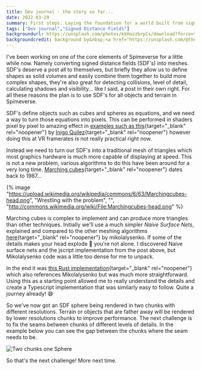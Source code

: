 ```yaml
---
title: Dev journal - the story so far...
date: 2022-03-29
summary: First steps. Laying the foundation for a world built from signed distance fields.
tags: ["Dev journal","Signed Distance Fields"]
backgroundurl: https://unsplash.com/photos/kkHazzbrpCs/download?force=true
backgroundcredit: background by&nbsp;<a href="https://unsplash.com/@theshubhamdhage?utm_source=unsplash&utm_medium=referral&utm_content=creditCopyText">Shubham Dhage</a>&nbsp;on&nbsp;<a href="https://unsplash.com/@theshubhamdhage?utm_source=unsplash&utm_medium=referral&utm_content=creditCopyText">Unsplash</a>
---
```


I've been working on one of the core elements of Spimeverse for a little while now. Namely converting signed distance fields (SDF's) into meshes. SDF's deserve a post all to themselves, but briefly they allow us to define shapes as solid volumes and easily combine them together to build more complex shapes, they're also great for detecting collisions, level of detail, calculating shadows and visibility... like I said, a post in their own right. For all these reasons the plan is to use SDF's for all objects and terrain in Spimeverse.

SDF's define objects such as cubes and spheres as equations, and we need a way to turn those equations into pixels. This can be performed in shaders pixel by pixel to amazing effect in [examples such as this](https://www.shadertoy.com/view/Xds3zN){target="_blank" rel="noopener"} by [Inigo Quilez](https://www.iquilezles.org/){target="_blank" rel="noopener"} however doing this at VR framerates is not really practical right now.

Instead we need to turn our SDF's into a traditional mesh of triangles which most graphics hardware is much more capable of displaying at speed. This is not a new problem, various algorithms to do this have been around for a very long time. [Marching cubes](https://en.wikipedia.org/wiki/Marching_cubes){target="_blank" rel="noopener"} dates back to 1987...

{% image "https://upload.wikimedia.org/wikipedia/commons/6/63/Marchingcubes-head.png", "Wrestling with the problem", "", "http://commons.wikimedia.org/wiki/File:Marchingcubes-head.png" %}

Marching cubes is complex to implement and can produce more triangles than other techniques. Initially we'll use a much simpler *Naive Surface Nets*, explained and compared to the other meshing algorithms [here](https://0fps.net/2012/07/12/smooth-voxel-terrain-part-2/){target="_blank" rel="noopener"} by mikolalysenko. If some of the details makes your head explode 🤯 you're not alone. I discovered Naive surface nets and the jscript implementation from the post above, but Mikolalysenko code was a little too dense for me to unpack.

In the end it was [this Rust implementation](https://github.com/amethyst/voxel-mapper){target="_blank" rel="noopener"} which also references Mikolalysenko but was much more straightforward. Using this as a starting point allowed me to really understand the details and create a Typescript implementation that was similarly easy to follow. Quite a journey already! 😅

So we've now got an SDF sphere being rendered in two chunks with different resolutions. Terrain or objects that are father away will be rendered by lower resolutions chunks to improve performance. The next challenge is to fix the seams between chunks of different levels of details. In the example below you can see the gap between the chunks where the seam needs to be.

![Two chunks one Sphere](/img/2022-03-30%20Two%20chunks%20one%20sphere.webp "Two chunks one Sphere")

So that's the next challenge! More next time.
